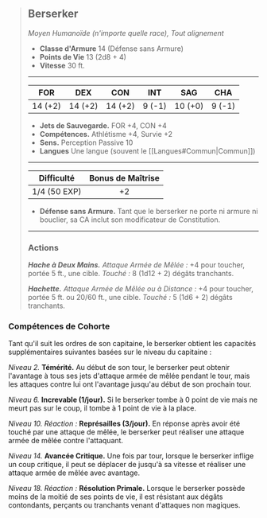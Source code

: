 >## Berserker
>*Moyen Humanoïde (n'importe quelle race), Tout alignement*
>
>- **Classe d'Armure** 14 (Défense sans Armure)
>- **Points de Vie** 13 (2d8 + 4)
>- **Vitesse** 30 ft.
>___
>|FOR|DEX|CON|INT|SAG|CHA|
>|:---:|:---:|:---:|:---:|:---:|:---:|
>|14 (+2)|14 (+2)|14 (+2)|9 (-1)|10 (+0)|9 (-1)|
> 
> - __Jets de Sauvegarde.__ FOR +4, CON +4
> - __Compétences.__ Athlétisme +4, Survie +2
> - __Sens.__ Perception Passive 10
> - __Langues__ Une langue (souvent le [[Langues#Commun|Commun]])
>___
> | Difficulté | Bonus de Maîtrise |
> |:-:|:-:|
> | 1/4 (50 EXP) | +2 |
> - __Défense sans Armure.__ Tant que le berserker ne porte ni armure ni bouclier, sa CA inclut son modificateur de Constitution.
>___
>
>### Actions
>***Hache à Deux Mains.*** *Attaque Armée de Mêlée :* +4 pour toucher, portée 5 ft., une cible. *Touché :* 8 (1d12 + 2) dégâts tranchants.
>
>***Hachette.*** *Attaque Armée de Mêlée ou à Distance :* +4 pour toucher, portée 5 ft. ou 20/60 ft., une cible. *Touché :* 5 (1d6 + 2) dégâts tranchants.
### Compétences de Cohorte

Tant qu'il suit les ordres de son capitaine, le berserker obtient les capacités supplémentaires suivantes basées sur le niveau du capitaine :

_Niveau 2._ __Témérité.__ Au début de son tour, le berserker peut obtenir l'avantage à tous ses jets d'attaque armée de mêlée pendant le tour, mais les attaques contre lui ont l'avantage jusqu'au début de son prochain tour.

_Niveau 6._ __Increvable (1/jour).__ Si le berserker tombe à 0 point de vie mais ne meurt pas sur le coup, il tombe à 1 point de vie à la place.

_Niveau 10._ _Réaction :_ __Représailles (3/jour).__ En réponse après avoir été touché par une attaque de mêlée, le berserker peut réaliser une attaque armée de mêlée contre l'attaquant.

_Niveau 14._ __Avancée Critique.__ Une fois par tour, lorsque le berserker inflige un coup critique, il peut se déplacer de jusqu'à sa vitesse et réaliser une attaque armée de mêlée avec avantage.

_Niveau 18._ _Réaction :_ __Résolution Primale.__ Lorsque le berserker possède moins de la moitié de ses points de vie, il est résistant aux dégâts contondants, perçants ou tranchants venant d'attaques non magiques.
